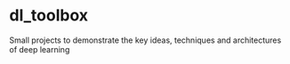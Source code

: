# dl_toolbox
Small projects to demonstrate the key ideas, techniques and architectures of deep learning
